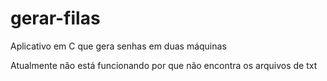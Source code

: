 # gerar-filas
Aplicativo em C que gera senhas em duas máquinas

Atualmente não está funcionando por que não encontra os arquivos de txt
